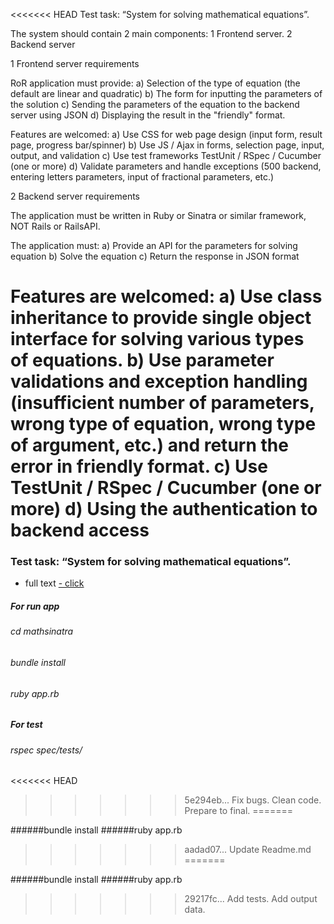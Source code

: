 <<<<<<< HEAD
Test task: “System for solving mathematical equations”.

The system should contain 2 main components:
  1 Frontend server.
  2   Backend server

  1 Frontend server requirements

RoR application must provide:
  a) Selection of the type of equation (the default are linear and quadratic)
  b) The form for inputting the parameters of the solution
  c) Sending the parameters of the equation to the backend server using JSON
  d) Displaying the result in the "friendly" format.

Features are welcomed:
  a) Use CSS for web page design (input form, result page, progress bar/spinner)
  b) Use JS / Ajax in forms, selection page, input, output, and validation
  c) Use test frameworks TestUnit / RSpec / Cucumber (one or more)
  d) Validate parameters and handle exceptions (500 backend, entering letters parameters, input of fractional parameters, etc.)


  2 Backend server requirements

The application must be written in Ruby or Sinatra or similar framework, NOT Rails or RailsAPI.

The application must:
  a) Provide an API for the parameters for solving equation
  b) Solve the equation
  c) Return the response in JSON format

Features are welcomed:
  a) Use class inheritance to provide single object interface for solving various types of equations.
  b) Use parameter validations and exception handling (insufficient number of parameters, wrong type of equation, wrong type of argument, etc.) and return the error in friendly format.
  c) Use TestUnit / RSpec / Cucumber (one or more)
  d) Using the authentication to backend access
=======
### Test task: “System for solving mathematical equations”.
* full text <a href = "https://gist.github.com/Evshved/15a1e9b0eb30b9f03053e2e9c9525e35" > - click </a>

##### For run app
###### cd mathsinatra
###### bundle install
###### ruby app.rb
##### For test
###### rspec spec/tests/
<<<<<<< HEAD
>>>>>>> 5e294eb... Fix bugs. Clean code. Prepare to final.
=======

######bundle install
######ruby app.rb
>>>>>>> aadad07... Update Readme.md
=======


######bundle install
######ruby app.rb

>>>>>>> 29217fc... Add tests. Add output data.
